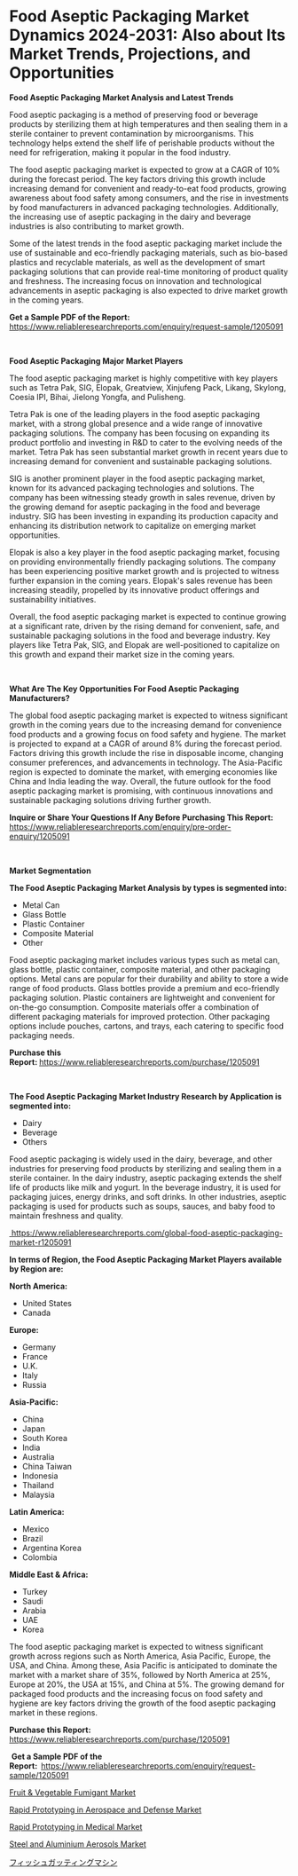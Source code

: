 <p><h1>Food Aseptic Packaging Market Dynamics 2024-2031: Also about Its Market Trends, Projections, and Opportunities</h1></p><p><strong>Food Aseptic Packaging Market Analysis and Latest Trends</strong></p>
<p><p>Food aseptic packaging is a method of preserving food or beverage products by sterilizing them at high temperatures and then sealing them in a sterile container to prevent contamination by microorganisms. This technology helps extend the shelf life of perishable products without the need for refrigeration, making it popular in the food industry.</p><p>The food aseptic packaging market is expected to grow at a CAGR of 10% during the forecast period. The key factors driving this growth include increasing demand for convenient and ready-to-eat food products, growing awareness about food safety among consumers, and the rise in investments by food manufacturers in advanced packaging technologies. Additionally, the increasing use of aseptic packaging in the dairy and beverage industries is also contributing to market growth.</p><p>Some of the latest trends in the food aseptic packaging market include the use of sustainable and eco-friendly packaging materials, such as bio-based plastics and recyclable materials, as well as the development of smart packaging solutions that can provide real-time monitoring of product quality and freshness. The increasing focus on innovation and technological advancements in aseptic packaging is also expected to drive market growth in the coming years.</p></p>
<p><strong>Get a Sample PDF of the Report:&nbsp;</strong> <a href="https://www.reliableresearchreports.com/enquiry/request-sample/1205091">https://www.reliableresearchreports.com/enquiry/request-sample/1205091</a></p>
<p>&nbsp;</p>
<p><strong>Food Aseptic Packaging Major Market Players</strong></p>
<p><p>The food aseptic packaging market is highly competitive with key players such as Tetra Pak, SIG, Elopak, Greatview, Xinjufeng Pack, Likang, Skylong, Coesia IPI, Bihai, Jielong Yongfa, and Pulisheng. </p><p>Tetra Pak is one of the leading players in the food aseptic packaging market, with a strong global presence and a wide range of innovative packaging solutions. The company has been focusing on expanding its product portfolio and investing in R&D to cater to the evolving needs of the market. Tetra Pak has seen substantial market growth in recent years due to increasing demand for convenient and sustainable packaging solutions.</p><p>SIG is another prominent player in the food aseptic packaging market, known for its advanced packaging technologies and solutions. The company has been witnessing steady growth in sales revenue, driven by the growing demand for aseptic packaging in the food and beverage industry. SIG has been investing in expanding its production capacity and enhancing its distribution network to capitalize on emerging market opportunities.</p><p>Elopak is also a key player in the food aseptic packaging market, focusing on providing environmentally friendly packaging solutions. The company has been experiencing positive market growth and is projected to witness further expansion in the coming years. Elopak's sales revenue has been increasing steadily, propelled by its innovative product offerings and sustainability initiatives.</p><p>Overall, the food aseptic packaging market is expected to continue growing at a significant rate, driven by the rising demand for convenient, safe, and sustainable packaging solutions in the food and beverage industry. Key players like Tetra Pak, SIG, and Elopak are well-positioned to capitalize on this growth and expand their market size in the coming years.</p></p>
<p>&nbsp;</p>
<p><strong>What Are The Key Opportunities For Food Aseptic Packaging Manufacturers?</strong></p>
<p><p>The global food aseptic packaging market is expected to witness significant growth in the coming years due to the increasing demand for convenience food products and a growing focus on food safety and hygiene. The market is projected to expand at a CAGR of around 8% during the forecast period. Factors driving this growth include the rise in disposable income, changing consumer preferences, and advancements in technology. The Asia-Pacific region is expected to dominate the market, with emerging economies like China and India leading the way. Overall, the future outlook for the food aseptic packaging market is promising, with continuous innovations and sustainable packaging solutions driving further growth.</p></p>
<p><strong>Inquire or Share Your Questions If Any Before Purchasing This Report:</strong> <a href="https://www.reliableresearchreports.com/enquiry/pre-order-enquiry/1205091">https://www.reliableresearchreports.com/enquiry/pre-order-enquiry/1205091</a></p>
<p>&nbsp;</p>
<p><strong>Market Segmentation</strong></p>
<p><strong>The Food Aseptic Packaging Market Analysis by types is segmented into:</strong></p>
<p><ul><li>Metal Can</li><li>Glass Bottle</li><li>Plastic Container</li><li>Composite Material</li><li>Other</li></ul></p>
<p><p>Food aseptic packaging market includes various types such as metal can, glass bottle, plastic container, composite material, and other packaging options. Metal cans are popular for their durability and ability to store a wide range of food products. Glass bottles provide a premium and eco-friendly packaging solution. Plastic containers are lightweight and convenient for on-the-go consumption. Composite materials offer a combination of different packaging materials for improved protection. Other packaging options include pouches, cartons, and trays, each catering to specific food packaging needs.</p></p>
<p><strong>Purchase this Report:&nbsp;</strong><a href="https://www.reliableresearchreports.com/purchase/1205091">https://www.reliableresearchreports.com/purchase/1205091</a></p>
<p>&nbsp;</p>
<p><strong>The Food Aseptic Packaging Market Industry Research by Application is segmented into:</strong></p>
<p><ul><li>Dairy</li><li>Beverage</li><li>Others</li></ul></p>
<p><p>Food aseptic packaging is widely used in the dairy, beverage, and other industries for preserving food products by sterilizing and sealing them in a sterile container. In the dairy industry, aseptic packaging extends the shelf life of products like milk and yogurt. In the beverage industry, it is used for packaging juices, energy drinks, and soft drinks. In other industries, aseptic packaging is used for products such as soups, sauces, and baby food to maintain freshness and quality.</p></p>
<p><a href="https://www.reliableresearchreports.com/global-food-aseptic-packaging-market-r1205091">&nbsp;https://www.reliableresearchreports.com/global-food-aseptic-packaging-market-r1205091</a></p>
<p><strong>In terms of Region, the Food Aseptic Packaging Market Players available by Region are:</strong></p>
<p>
    <p> <strong> North America: </strong>
        <ul>
            <li>United States</li>
            <li>Canada</li>
        </ul>
        </p> 
    <p> <strong> Europe: </strong>
        <ul>
            <li>Germany</li>
            <li>France</li>
            <li>U.K.</li>
            <li>Italy</li>
            <li>Russia</li>
        </ul>
        </p> 
    <p> <strong> Asia-Pacific: </strong>
        <ul>
            <li>China</li>
            <li>Japan</li>
            <li>South Korea</li>
            <li>India</li>
            <li>Australia</li>
            <li>China Taiwan</li>
            <li>Indonesia</li>
            <li>Thailand</li>
            <li>Malaysia</li>
        </ul>
        </p> 
    <p> <strong> Latin America: </strong>
        <ul>
            <li>Mexico</li>
            <li>Brazil</li>
            <li>Argentina Korea</li>
            <li>Colombia</li>
        </ul>
        </p> 
    <p> <strong> Middle East & Africa: </strong>
        <ul>
            <li>Turkey</li>
            <li>Saudi</li>
            <li>Arabia</li>
            <li>UAE</li>
            <li>Korea</li>
        </ul>
    </p>
    </p>
<p><p>The food aseptic packaging market is expected to witness significant growth across regions such as North America, Asia Pacific, Europe, the USA, and China. Among these, Asia Pacific is anticipated to dominate the market with a market share of 35%, followed by North America at 25%, Europe at 20%, the USA at 15%, and China at 5%. The growing demand for packaged food products and the increasing focus on food safety and hygiene are key factors driving the growth of the food aseptic packaging market in these regions.</p></p>
<p><strong>Purchase this Report: </strong><a href="https://www.reliableresearchreports.com/purchase/1205091">https://www.reliableresearchreports.com/purchase/1205091</a></p>
<p>&nbsp;<strong>Get a Sample PDF of the Report:&nbsp;&nbsp;</strong><a href="https://www.reliableresearchreports.com/enquiry/request-sample/1205091">https://www.reliableresearchreports.com/enquiry/request-sample/1205091</a></p>
<p><strong></strong></p>
<p><p><a href="https://issuu.com/reportprime-2/docs/fruit-vegetable-fumigant-market-size-2030.pptx">Fruit & Vegetable Fumigant Market</a></p><p><a href="https://www.linkedin.com/pulse/rapid-prototyping-aerospace-defense-market-exploring-share-trends-yorhc">Rapid Prototyping in Aerospace and Defense Market</a></p><p><a href="https://www.linkedin.com/pulse/rapid-prototyping-medical-market-analysis-sze-forecasted-period-1id8c">Rapid Prototyping in Medical Market</a></p><p><a href="https://github.com/MyrticeDare2023/Market-Research-Report-List-1/blob/main/steel-and-aluminium-aerosols-market.md">Steel and Aluminium Aerosols Market</a></p><p><a href="https://github.com/reliezer65/Market-Research-Report-List-1/blob/main/655171857950.md">フィッシュガッティングマシン</a></p></p>